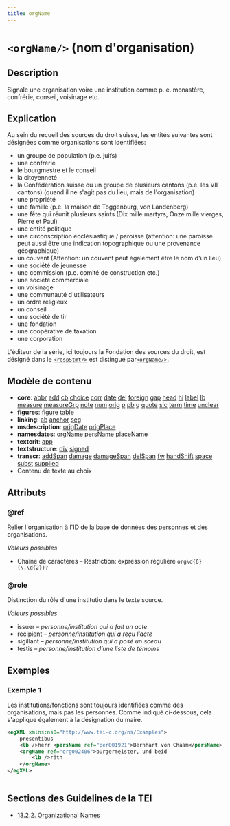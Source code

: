 ```yaml
---
title: orgName
---
```




# `<orgName/>` (nom d'organisation)

## Description

Signale une organisation voire une institution comme p. e. monastère, confrérie, conseil, voisinage etc. 

## Explication

Au sein du recueil des sources du droit suisse, les entités suivantes sont désignées comme organisations sont identifiées: 

- un groupe de population (p.e. juifs)
- une confrérie
- le bourgmestre et le conseil
- la citoyenneté
- la Confédération suisse ou un groupe de plusieurs cantons (p.e. les VII cantons) (quand il ne s'agit pas du lieu, mais de l'organisation) 
- une propriété
- une famille (p.e. la maison de Toggenburg, von Landenberg)
- une fête qui réunit plusieurs saints (Dix mille martyrs, Onze mille vierges, Pierre et Paul) 
- une entité politique
- une circonscription ecclésiastique / paroisse (attention: une paroisse peut aussi être une indication topographique ou une provenance géographique) 
- un couvent (Attention: un couvent peut également être le nom d'un lieu)
- une société de jeunesse
- une commission (p.e. comité de construction etc.)
- une société commerciale
- un voisinage
- une communauté d'utilisateurs
- un ordre religieux
- un conseil
- une société de tir
- une fondation
- une coopérative de taxation
- une corporation

L'éditeur de la série, ici toujours la Fondation des sources du droit, est désigné dans le [`<respStmt/>`](respStmt.md)  est distingué par[`<orgName/>`](orgName.md).

## Modèle de contenu

- **core**: [abbr](abbr.md) [add](add.md) [cb](cb.md) [choice](choice.md) [corr](corr.md) [date](date.md) [del](del.md) [foreign](foreign.md) [gap](gap.md) [head](head.md) [hi](hi.md) [label](label.md) [lb](lb.md) [measure](measure.md) [measureGrp](measureGrp.md) [note](note.md) [num](num.md) [orig](orig.md) [p](p.md) [pb](pb.md) [q](q.md) [quote](quote.md) [sic](sic.md) [term](term.md) [time](time.md) [unclear](unclear.md)
- **figures**: [figure](figure.md) [table](table.md)
- **linking**: [ab](ab.md) [anchor](anchor.md) [seg](seg.md)
- **msdescription**: [origDate](origDate.md) [origPlace](origPlace.md)
- **namesdates**: [orgName](orgName.md) [persName](persName.md) [placeName](placeName.md)
- **textcrit**: [app](app.md)
- **textstructure**: [div](div.md) [signed](signed.md)
- **transcr**: [addSpan](addSpan.md) [damage](damage.md) [damageSpan](damageSpan.md) [delSpan](delSpan.md) [fw](fw.md) [handShift](handShift.md) [space](space.md) [subst](subst.md) [supplied](supplied.md)
- Contenu de texte au choix

## Attributs

### @ref

Relier l'organisation à l'ID de la base de données des personnes et des organisations. 

*Valeurs possibles*

- Chaîne de caractères – Restriction: expression régulière `org\d{6}(\.\d{2})?`

### @role

Distinction du rôle d'une institutio dans le texte source. 

*Valeurs possibles*

- issuer – *personne/institution qui a fait un acte*
- recipient – *personne/institution qui a reçu l’acte*
- sigillant – *personne/institution qui a posé un sceau*
- testis – *personne/institution d’une liste de témoins*

## Exemples

### Exemple 1

Les institutions/fonctions sont toujours identifiées comme des organisations, mais pas les personnes. Comme indiqué ci-dessous, cela s'applique également à la désignation du maire.

```xml
<egXML xmlns:ns0="http://www.tei-c.org/ns/Examples">
    presentibus
    <lb />herr <persName ref="per001921">Bernhart von Chaam</persName>,
    <orgName ref="org002406">burgermeister, und beid
        <lb />räth
    </orgName>
</egXML>
               
```

## Sections des Guidelines de la TEI

- [13.2.2. Organizational Names](https://www.tei-c.org/release/doc/tei-p5-doc/en/html/ND.html#NDORG)